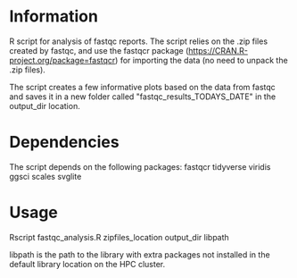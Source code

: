 # Information
R script for analysis of fastqc reports. The script relies on the .zip 
files created by fastqc, and use the fastqcr package 
(https://CRAN.R-project.org/package=fastqcr) for importing the data (no 
need to unpack the .zip files).

The script creates a few informative plots based on the data from fastqc 
and saves it in a new folder called "fastqc_results_TODAYS_DATE" in the 
output_dir location.

# Dependencies
The script depends on the following packages:
fastqcr
tidyverse
viridis
ggsci
scales
svglite

# Usage
Rscript fastqc_analysis.R zipfiles_location output_dir libpath

libpath is the path to the library with extra packages not installed in
the default library location on the HPC cluster.

